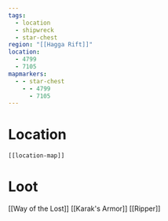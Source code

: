 ```yaml
---
tags:
  - location
  - shipwreck
  - star-chest
region: "[[Hagga Rift]]"
location:
  - 4799
  - 7105
mapmarkers:
  - - star-chest
    - - 4799
      - 7105
---
```

# Location
```meta-bind-embed
[[location-map]]
```
# Loot
[[Way of the Lost]]
[[Karak's Armor]]
[[Ripper]]